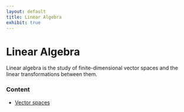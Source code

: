 ```yaml
---
layout: default
title: Linear Algebra
exhibit: true
---
```


# Linear Algebra 

Linear algebra is the study of finite-dimensional vector spaces and the linear transformations between them. 

### Content 

- [Vector spaces](linear-algebra/vector-spaces)

 
